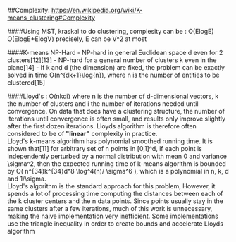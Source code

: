 ##Complexity:
https://en.wikipedia.org/wiki/K-means_clustering#Complexity

####Using MST, kraskal to do clustering, complesity can be : O(ElogE) 
    O(ElogE+ElogV) precisely, E can be V^2 at most

####K-means NP-Hard
    - NP-hard in general Euclidean space d even for 2 clusters[12][13]
    - NP-hard for a general number of clusters k even in the plane[14]
    - If k and d (the dimension) are fixed, the problem can be exactly solved in time O(n^{dk+1}\log{n}), 
        where n is the number of entities to be clustered[15]

####Lloyd's : O(nkdi) 
   where n is the number of d-dimensional vectors, k the number of clusters and i the number of iterations needed until convergence. On data that does have a clustering structure, the number of iterations until convergence is often small, and results only improve slightly after the first dozen iterations. Lloyds algorithm is therefore often considered to be of **"linear"** complexity in practice.  
   Lloyd's k-means algorithm has polynomial smoothed running time. It is shown that[11] for arbitrary set of n points in [0,1]^d, if each point is independently perturbed by a normal distribution with mean 0 and variance \sigma^2, then the expected running time of k-means algorithm is bounded by O( n^{34}k^{34}d^8 \log^4(n)/ \sigma^6 ), which is a polynomial in n, k, d and 1/\sigma.  
   Lloyd's algorithm is the standard approach for this problem, However, it spends a lot of processing time computing the distances between each of the k cluster centers and the n data points. Since points usually stay in the same clusters after a few iterations, much of this work is unnecessary, making the naive implementation very inefficient. Some implementations use the triangle inequality in order to create bounds and accelerate Lloyds algorithm
